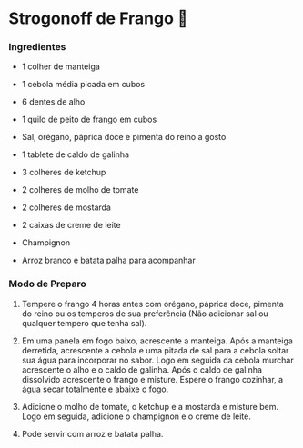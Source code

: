 # Strogonoff de Frango :chicken:

### Ingredientes

- 1 colher de manteiga

- 1 cebola média picada em cubos
- 6 dentes de alho
- 1 quilo de peito de frango em cubos
- Sal, orégano, páprica doce e pimenta do reino a gosto
- 1 tablete de caldo de galinha
- 3 colheres de ketchup 
- 2 colheres de molho de tomate
- 2 colheres de mostarda
- 2 caixas de creme de leite
- Champignon 
- Arroz branco e batata palha para acompanhar

### Modo de Preparo

1. Tempere o frango 4 horas antes com orégano, páprica doce, pimenta do reino ou os temperos de sua preferência (Não adicionar sal ou qualquer tempero que tenha sal).

2. Em uma panela em fogo baixo, acrescente a manteiga. Após a manteiga derretida, acrescente a cebola e uma pitada de sal para a cebola soltar sua água para incorporar no sabor. Logo em seguida da cebola murchar acrescente o alho e o caldo de galinha. Após o caldo de galinha dissolvido acrescente o frango e misture. Espere o frango cozinhar, a água secar totalmente e abaixe o fogo.

3. Adicione o molho de tomate, o ketchup e a mostarda e misture bem. Logo em seguida, adicione o champignon e o creme de leite.
4. Pode servir com arroz e batata palha.

